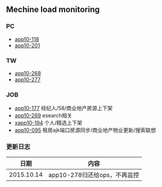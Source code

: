 ## Mechine load monitoring

### PC

* [app10-118](http://ops.corp.anjuke.com/monitor/details?host_id=317)
* [app10-201](http://ops.corp.anjuke.com/monitor/details?host_id=412)

### TW

* [app10-268](http://ops.corp.anjuke.com/monitor/details?host_id=913)
* [app10-277](http://ops.corp.anjuke.com/monitor/details?host_id=924)

### JOB

* [app10-177](http://ops.corp.anjuke.com/monitor/details?host_id=578) 经纪人/58/商业地产房源上下架 
* [app10-269](http://ops.corp.anjuke.com/monitor/details?host_id=914) esearch相关 
* [xapp10-194](http://ops.corp.anjuke.com/monitor/details?host_id=786) 个人/精选上下架 
* [app10-095](http://ops.corp.anjuke.com/monitor/details?host_id=541) 租房ajk端口房源同步/商业地产物业更新/搜索联想

### 更新日志

日期 | 内容
--- | ---
2015.10.14 |  app10-278归还给ops，不再监控
